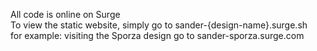All code is online on Surge</br>
To view the static website, simply go to sander-{design-name}.surge.sh </br>
for example: visiting the Sporza design go to sander-sporza.surge.com
